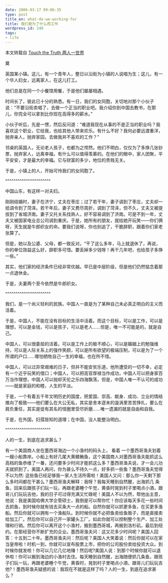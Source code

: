 ```yaml
---
date: 2006-03-17 09:06:35
type: post
title_en: what-do-we-working-for
title: 我们是为了什么而工作
wordpress_id: 240
tags:
- life
---
```


本文转载自 [Touch the Truth 两人一世界
](http://spaces.msn.com/kenvol/blog/cns!699A078975E8D63D!1225.entry?_c11_blogpart_blogpart=blogview&_c=blogpart#permalink)

奠

英国某小镇。这儿，有一个青年人，整日以沿街为小镇的人说唱为生；这儿，有一个华人妇女，远离家人，在这儿打工。

他们总是在同一个小餐馆用餐，于是他们屡屡相遇。

时间长了，彼此已十分的熟悉。有一日，我们的女同胞，关切地对那个小伙子说：“不要沿街卖唱了，去做一个正当的职业吧。我介绍你到中国去教书，在那儿，你完全可以拿到比你现在高得多的薪水。”

小伙子听后，先是一愣，然后反问道：“难道我现在从事的不是正当的职业吗？我喜欢这个职业，它给我，也给其他人带来欢乐。有什么不好？我何必要远渡重洋，抛弃亲人，抛弃家园，去做我并不喜欢的工作？”

邻桌的英国人，无论老人孩子，也都为之愕然。他们不明白，仅仅为了多挣几张钞票，抛弃家人，远离幸福，有什么可以值得羡慕的。在他们的眼中，家人团聚，平平安安，才是最大的幸福。它与财富的多少，地位的贵贱无关。

于是，小镇上的人，开始可怜我们的女同胞了。

^^^^^^^^^^^^^^^^^^^^^^

中国山东，有这样一对夫妇。

刚刚结婚时，妻子在济宁，丈夫在枣庄；过了若干年，妻子调到了枣庄，丈夫却一纸调令到了菏泽。若干年后，妻子又费尽周折，调到了菏泽，但不久，丈夫又被提拔到了省城济南。妻子又托关系找熟人，好不容易调到了济南。可是不到一年，丈夫又被国家电业总公司调到重庆。于是，她所有的朋友，就给她开玩笑——你们俩呀，天生就是牛郎织女的命。要我们说呀，你也别追了，干脆辞职，跟着你们家老张算了。

但是，她以及公婆、父母，都一致反对。“干了这么多年，马上就退休了，再说，你的单位效益这么好，辞职多可惜。要丢掉多少钱呀！再干几年吧，也给孩子多挣一些。”

其实，他们家的经济条件已经非常优越。早已是中层阶级，但是他们仍然惦念着那一点退休金。

于是，夫妻两个至今依然是牛郎织女。

^^^^^^^^^^^^^^^^^^^^^^

我们，是一个尚义轻利的民族。中国人一直是为了某种自己未必真正明白的主义而活着。

于是，中国人，不能在没有目标的生活中活着。而这个目标，可以是工作，可以是理想，可以是金钱，可以是孩子，可以是老人……但是，唯一不可能是的，就是自己。

中国人，可以很委屈的活着。可以是工作上的极不顺心，可以是婚姻上的勉强维持，可以是人际关系上的强作笑颜，可以是所有欲望的极端压制，可以是为了一个所谓的户口……哪怕牺牲自己一生的幸福，也在所不惜。

中国人，可以过异常艰难的日子，但并不能安贫乐道，他所遭受的一切不幸，必定有一个近乎玩笑的借口；中国人，可以把高官厚禄当作成功，中国人可以把身家百万当作理想，中国人可以抛却天伦之乐四海飘荡，但是，中国人唯一不认可的成功——就是家庭的和睦，人生的平淡。

于是，一个有着五千年文明历史的国度，把爱国、崇高、献身、成功、立业的情结推向了极致——他们要么在大公无私，其实是舍本逐末的漩涡里苦苦挣扎，要么在肩负重任，其实是徒有其名的怪圈里受尽折磨……唯一遗漏的就是自由和自我。

于是，在外国，妇孺皆知的道理；在中国，没人能整治明白。

^^^^^^^^^^^^^^^^^^^^^^

人的一生，到底在追求甚么？

有一个美国商人坐在墨西哥海边一个小渔村的码头上， 看着 一个墨西哥渔夫划着一艘小船靠岸。小船上有好几尾大黄鳍鲔鱼，这个美国商人对墨西哥渔夫能抓这么高档的鱼恭维了一番，还问要多少时间才能抓这么多？墨西哥渔夫说，才一会儿功夫就抓到了。美国人再问，你为甚么不待久一点，好多抓一些鱼？墨西哥渔夫觉得不以为然: 这些鱼已经足够我一家人生活所需啦！美国人又问：那么你一天剩下那么多时间都在干甚么？墨西哥渔夫解释：我呀？我每天睡到自然醒，出海抓几 条鱼，回来后跟孩子们玩一玩，再跟老婆睡个午觉，黄昏时晃到村子里喝点小酒，跟哥儿们玩玩吉他，我的日子可过得充满又忙碌呢！美国人不以为然，帮他出主意，他说：我是美国哈佛大学企管硕士，我倒是可以帮你忙！你应该每天多花一些时间去抓鱼，到时候你就有钱去买条大一点的船。自然你就可以抓更多鱼，在买更多渔船。然后你就可以拥有一个渔船队。到时候你就不必把鱼卖给鱼贩子，而是直接卖给加工厂。然后你可以自己开一家罐头工厂。如此你就可以控制整个生产、加工处理和行销。然后你可以离开这个小渔村，搬到墨西哥城，再搬到洛杉矶，最后到纽约。在那经营你不断扩充的企业。墨西哥渔夫问：这又花多少时间呢？美国人回答：十五到二十年。墨西哥渔夫问：然后呢？美国人大笑着说：然后你就可以在家当皇帝啦！时机一到，你就可以宣布股票上市，把你的公司股份卖给投资大众。到时候你就发啦！你可以几亿几亿地赚！然后呢?美国人说：到那个时候你就可以退休啦！你可以搬到海边的小渔村去住。每天睡到自然醒，出海随便抓几条鱼，跟孩子们玩一玩，再跟老婆睡个午觉，黄昏时，晃到村子里喝点小酒，跟哥儿们玩玩吉他?！墨西哥渔夫疑惑的说：我现在不就是这样了吗？人的一生，到底在追求甚么？
